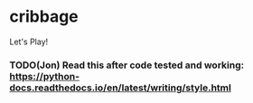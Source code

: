 # cribbage
Let's Play!

### TODO(Jon) Read this after code tested and working: https://python-docs.readthedocs.io/en/latest/writing/style.html